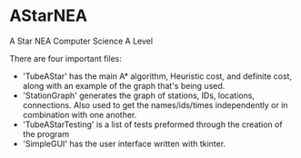 # AStarNEA
A Star NEA Computer Science A Level

There are four important files:
- 'TubeAStar' has the main A* algorithm, Heuristic cost, and definite cost, along with an example of the graph that's being used. 
- 'StationGraph' generates the graph of stations, IDs, locations, connections. Also used to get the names/ids/times independently or in combination with one another.
- 'TubeAStarTesting' is a list of tests preformed through the creation of the program
- 'SimpleGUI' has the user interface written with tkinter. 
